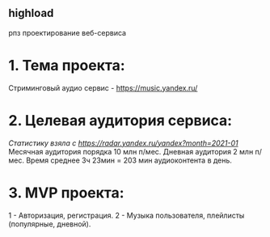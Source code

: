 ## highload
рпз проектирование веб-сервиса

# 1. Тема проекта:
Стриминговый аудио сервис - https://music.yandex.ru/

# 2. Целевая аудитория сервиса:
*Статистику взяла с https://radar.yandex.ru/yandex?month=2021-01*
Месячная аудитория порядка 10 млн п/мес.
Дневная аудитория 2 млн п/мес.
Время среднее 3ч 23мин = 203 мин аудиоконтента в день.

# 3. MVP проекта:
 1 - Авторизация, регистрация. 2 - Музыка пользователя, плейлисты (популярные, дневной).
